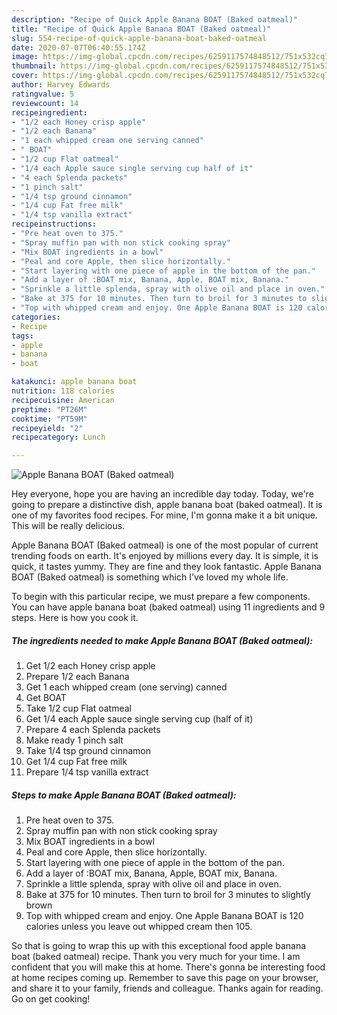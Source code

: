 ```yaml
---
description: "Recipe of Quick Apple Banana BOAT (Baked oatmeal)"
title: "Recipe of Quick Apple Banana BOAT (Baked oatmeal)"
slug: 554-recipe-of-quick-apple-banana-boat-baked-oatmeal
date: 2020-07-07T06:40:55.174Z
image: https://img-global.cpcdn.com/recipes/6259117574848512/751x532cq70/apple-banana-boat-baked-oatmeal-recipe-main-photo.jpg
thumbnail: https://img-global.cpcdn.com/recipes/6259117574848512/751x532cq70/apple-banana-boat-baked-oatmeal-recipe-main-photo.jpg
cover: https://img-global.cpcdn.com/recipes/6259117574848512/751x532cq70/apple-banana-boat-baked-oatmeal-recipe-main-photo.jpg
author: Harvey Edwards
ratingvalue: 5
reviewcount: 14
recipeingredient:
- "1/2 each Honey crisp apple"
- "1/2 each Banana"
- "1 each whipped cream one serving canned"
- " BOAT"
- "1/2 cup Flat oatmeal"
- "1/4 each Apple sauce single serving cup half of it"
- "4 each Splenda packets"
- "1 pinch salt"
- "1/4 tsp ground cinnamon"
- "1/4 cup Fat free milk"
- "1/4 tsp vanilla extract"
recipeinstructions:
- "Pre heat oven to 375."
- "Spray muffin pan with non stick cooking spray"
- "Mix BOAT ingredients in a bowl"
- "Peal and core Apple, then slice horizontally."
- "Start layering with one piece of apple in the bottom of the pan."
- "Add a layer of :BOAT mix, Banana, Apple, BOAT mix, Banana."
- "Sprinkle a little splenda, spray with olive oil and place in oven."
- "Bake at 375 for 10 minutes. Then turn to broil for 3 minutes to slightly brown"
- "Top with whipped cream and enjoy. One Apple Banana BOAT is 120 calories unless you leave out whipped cream then 105."
categories:
- Recipe
tags:
- apple
- banana
- boat

katakunci: apple banana boat 
nutrition: 118 calories
recipecuisine: American
preptime: "PT26M"
cooktime: "PT59M"
recipeyield: "2"
recipecategory: Lunch

---
```



![Apple Banana BOAT (Baked oatmeal)](https://img-global.cpcdn.com/recipes/6259117574848512/751x532cq70/apple-banana-boat-baked-oatmeal-recipe-main-photo.jpg)

Hey everyone, hope you are having an incredible day today. Today, we're going to prepare a distinctive dish, apple banana boat (baked oatmeal). It is one of my favorites food recipes. For mine, I'm gonna make it a bit unique. This will be really delicious.



Apple Banana BOAT (Baked oatmeal) is one of the most popular of current trending foods on earth. It's enjoyed by millions every day. It is simple, it is quick, it tastes yummy. They are fine and they look fantastic. Apple Banana BOAT (Baked oatmeal) is something which I've loved my whole life.


To begin with this particular recipe, we must prepare a few components. You can have apple banana boat (baked oatmeal) using 11 ingredients and 9 steps. Here is how you cook it.

##### The ingredients needed to make Apple Banana BOAT (Baked oatmeal):

1. Get 1/2 each Honey crisp apple
1. Prepare 1/2 each Banana
1. Get 1 each whipped cream (one serving) canned
1. Get  BOAT
1. Take 1/2 cup Flat oatmeal
1. Get 1/4 each Apple sauce single serving cup (half of it)
1. Prepare 4 each Splenda packets
1. Make ready 1 pinch salt
1. Take 1/4 tsp ground cinnamon
1. Get 1/4 cup Fat free milk
1. Prepare 1/4 tsp vanilla extract




##### Steps to make Apple Banana BOAT (Baked oatmeal):

1. Pre heat oven to 375.
1. Spray muffin pan with non stick cooking spray
1. Mix BOAT ingredients in a bowl
1. Peal and core Apple, then slice horizontally.
1. Start layering with one piece of apple in the bottom of the pan.
1. Add a layer of :BOAT mix, Banana, Apple, BOAT mix, Banana.
1. Sprinkle a little splenda, spray with olive oil and place in oven.
1. Bake at 375 for 10 minutes. Then turn to broil for 3 minutes to slightly brown
1. Top with whipped cream and enjoy. One Apple Banana BOAT is 120 calories unless you leave out whipped cream then 105.




So that is going to wrap this up with this exceptional food apple banana boat (baked oatmeal) recipe. Thank you very much for your time. I am confident that you will make this at home. There's gonna be interesting food at home recipes coming up. Remember to save this page on your browser, and share it to your family, friends and colleague. Thanks again for reading. Go on get cooking!
